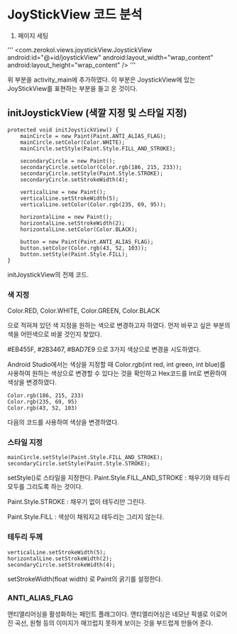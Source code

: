 # JoyStickView 코드 분석

1. 페이지 세팅

'''
<com.zerokol.views.joystickView.JoystickView
        android:id="@+id/joystickView"
        android:layout_width="wrap_content"
        android:layout_height="wrap_content" />
'''

위 부분을 activity_main에 추가하였다. 이 부분은 JoystickView에 있는 JoyStickView를 표현하는 부분을 들고 온 것이다.

## initJoystickView (색깔 지정 및 스타일 지정)



    protected void initJoystickView() {
        mainCircle = new Paint(Paint.ANTI_ALIAS_FLAG);
        mainCircle.setColor(Color.WHITE);
        mainCircle.setStyle(Paint.Style.FILL_AND_STROKE);

        secondaryCircle = new Paint();
        secondaryCircle.setColor(Color.rgb(186, 215, 233));
        secondaryCircle.setStyle(Paint.Style.STROKE);
        secondaryCircle.setStrokeWidth(4);

        verticalLine = new Paint();
        verticalLine.setStrokeWidth(5);
        verticalLine.setColor(Color.rgb(235, 69, 95));

        horizontalLine = new Paint();
        horizontalLine.setStrokeWidth(2);
        horizontalLine.setColor(Color.BLACK);

        button = new Paint(Paint.ANTI_ALIAS_FLAG);
        button.setColor(Color.rgb(43, 52, 103));
        button.setStyle(Paint.Style.FILL);
    }


initJoystickView의 전제 코드.

### 색 지정

Color.RED, Color.WHITE, Color.GREEN, Color.BLACK

으로 적혀져 있던 색 지정을 원하는 색으로 변경하고자 하였다. 먼저 바꾸고 싶은 부분의 색을 어떤색으로 바꿀 것인지 찾았다.

#EB455F, #2B3467, #BAD7E9 으로 3가지 색상으로 변경을 시도하였다.

Android Studio에서는 색상을 지정할 때 Color.rgb(int red, int green, int blue)를 사용하여 원하는 색상으로 변경할 수 있다는 것을 확인하고 Hex코드를 Int로 변환하여 색상을 변경하였다.


    Color.rgb(186, 215, 233)
    Color.rgb(235, 69, 95)
    Color.rgb(43, 52, 103)


다음의 코드를 사용하여 색상을 변경하였다.


### 스타일 지정

    mainCircle.setStyle(Paint.Style.FILL_AND_STROKE);
    secondaryCircle.setStyle(Paint.Style.STROKE);

setStyle()로 스타일을 지정한다.
Paint.Style.FILL_AND_STROKE : 채우기와 테두리 모두를 그리도록 하는 것이다.

Paint.Style.STROKE : 채우기 없이 테두리만 그린다.

Paint.Style.FILL : 색상이 채워지고 테두리는 그리지 않는다.

### 테두리 두께

    verticalLine.setStrokeWidth(5);
    horizontalLine.setStrokeWidth(2);
    secondaryCircle.setStrokeWidth(4);

setStrokeWidth(float width) 로 Paint의 굵기를 설정한다.

### ANTI_ALIAS_FLAG

앤티앨리어싱을 활성화하는 페인트 플래그이다. 앤티앨리어싱은 네모난 픽셀로 이로어진 곡선, 원형 등의 이미지가 매끄럽지 못하게 보이는 것을 부드럽게 만들어 준다.
